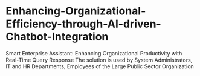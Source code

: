 # Enhancing-Organizational-Efficiency-through-AI-driven-Chatbot-Integration
Smart Enterprise Assistant: Enhancing Organizational Productivity with Real-Time Query Response The solution is used by System Administrators, IT and HR Departments, Employees of the Large Public Sector Organization
